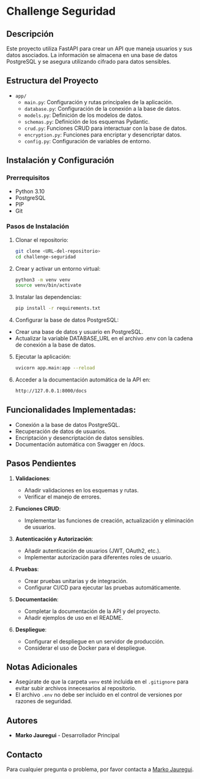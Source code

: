 # Challenge Seguridad 

## Descripción

Este proyecto utiliza FastAPI para crear un API que maneja usuarios y sus datos asociados. La información se almacena en una base de datos PostgreSQL y se asegura utilizando cifrado para datos sensibles.

## Estructura del Proyecto

- `app/`
  - `main.py`: Configuración y rutas principales de la aplicación.
  - `database.py`: Configuración de la conexión a la base de datos.
  - `models.py`: Definición de los modelos de datos.
  - `schemas.py`: Definición de los esquemas Pydantic.
  - `crud.py`: Funciones CRUD para interactuar con la base de datos.
  - `encryption.py`: Funciones para encriptar y desencriptar datos.
  - `config.py`: Configuración de variables de entorno.

## Instalación y Configuración

### Prerrequisitos

- Python 3.10
- PostgreSQL
- PIP
- Git

### Pasos de Instalación

1. Clonar el repositorio:

   ```bash
   git clone <URL-del-repositorio>
   cd challenge-seguridad
   ```

2. Crear y activar un entorno virtual:

   ```bash
   python3 -m venv venv
   source venv/bin/activate
   ```

3. Instalar las dependencias:

   ```bash
   pip install -r requirements.txt
   ```

4. Configurar la base de datos PostgreSQL:

- Crear una base de datos y usuario en PostgreSQL.
- Actualizar la variable DATABASE_URL en el archivo .env con la cadena de conexión a la base de datos.

5. Ejecutar la aplicación:

   ```bash
   uvicorn app.main:app --reload
   ```

6. Acceder a la documentación automática de la API en:

   ```bash
   http://127.0.0.1:8000/docs
   ```

## Funcionalidades Implementadas:

- Conexión a la base de datos PostgreSQL.
- Recuperación de datos de usuarios.
- Encriptación y desencriptación de datos sensibles.
- Documentación automática con Swagger en /docs.

## Pasos Pendientes

1. **Validaciones**:

   - Añadir validaciones en los esquemas y rutas.
   - Verificar el manejo de errores.

2. **Funciones CRUD**:

   - Implementar las funciones de creación, actualización y eliminación de usuarios.

3. **Autenticación y Autorización**:

   - Añadir autenticación de usuarios (JWT, OAuth2, etc.).
   - Implementar autorización para diferentes roles de usuario.

4. **Pruebas**:

   - Crear pruebas unitarias y de integración.
   - Configurar CI/CD para ejecutar las pruebas automáticamente.

5. **Documentación**:

   - Completar la documentación de la API y del proyecto.
   - Añadir ejemplos de uso en el README.

6. **Despliegue**:
   - Configurar el despliegue en un servidor de producción.
   - Considerar el uso de Docker para el despliegue.

## Notas Adicionales

- Asegúrate de que la carpeta `venv` esté incluida en el `.gitignore` para evitar subir archivos innecesarios al repositorio.
- El archivo `.env` no debe ser incluido en el control de versiones por razones de seguridad.

## Autores

- **Marko Jauregui** - Desarrollador Principal

## Contacto

Para cualquier pregunta o problema, por favor contacta a [Marko Jauregui](https://www.linkedin.com/in/marko-jauregui/).
